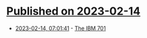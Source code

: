 # [Published on 2023-02-14](index.md)

* [2023-02-14, 07:01:41](https://news.ycombinator.com/item?id=34786347) - [The IBM 701](https://detreville.substack.com/p/the-ibm-701)
